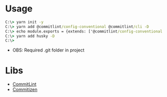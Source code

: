 # Usage

```cmd
C:\> yarn init -y
C:\> yarn add @commitlint/config-conventional @commitlint/cli -D
C:\> echo module.exports = {extends: ['@commitlint/config-conventional']} > commitlint.config.js
C:\> yarn add husky -D
C:\> 
```

* OBS: Required .git folder in project

# Libs

* [CommitLint](https://github.com/conventional-changelog/commitlint)
* [Commitizen](https://github.com/commitizen/cz-cli)
